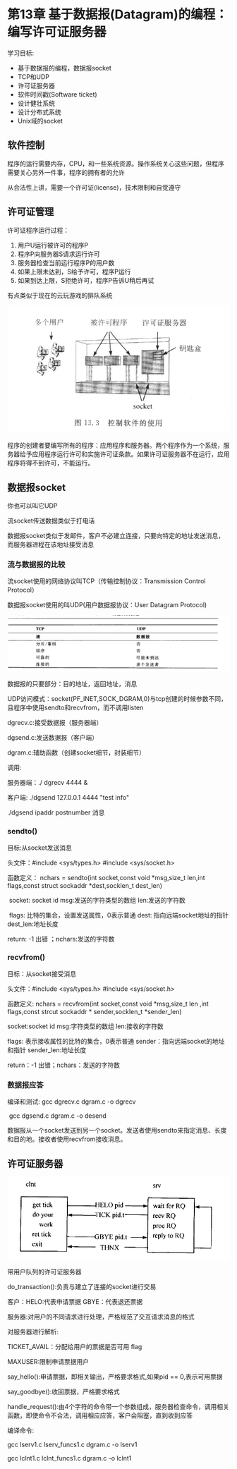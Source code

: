 # 第13章 基于数据报(Datagram)的编程： 编写许可证服务器

学习目标:

- 基于数据报的编程，数据报socket
- TCP和UDP
- 许可证服务器
- 软件时间戳(Software ticket)
- 设计健壮系统
- 设计分布式系统
- Unix域的socket

## 软件控制

程序的运行需要内存，CPU，和一些系统资源。操作系统关心这些问题，但程序需要关心另外一件事，程序的拥有者的允许

从合法性上讲，需要一个许可证(license)，技术限制和自觉遵守

## 许可证管理

许可证程序运行过程：

1. 用户U运行被许可的程序P
2. 程序P向服务器S请求运行许可
3. 服务器检查当前运行程序P的用户数
4. 如果上限未达到，S给予许可，程序P运行
5. 如果到达上限，S拒绝许可，程序P告诉U稍后再试

有点类似于现在的云玩游戏的排队系统

![](./Pic/software)

程序的创建者要编写所有的程序：应用程序和服务器。两个程序作为一个系统，服务器给予应用程序运行许可和实施许可证条款。如果许可证服务器不在运行，应用程序将得不到许可，不能运行。

## 数据报socket

你也可以叫它UDP

流socket传送数据类似于打电话

数据报socket类似于发邮件，客户不必建立连接，只要向特定的地址发送消息，而服务器进程在该地址接受消息

### 流与数据报的比较

流socket使用的网络协议叫TCP（传输控制协议：Transmission Control Protocol）

数据报socket使用的叫UDP(用户数据报协议：User Datagram Protocol)

![tcp&udp](./Pic/TCPUDP)

数据报的只要部分：目的地址，返回地址，消息

UDP访问模式：socket(PF_INET,SOCK_DGRAM,0)与tcp创建的时候参数不同，且程序中使用sendto和recvfrom，而不调用listen





dgrecv.c:接受数据报（服务器端）

dgsend.c:发送数据报（客户端）

dgram.c:辅助函数（创建socket细节，封装细节）

调用: 

服务器端：./ dgrecv 4444 &

客户端: ./dgsend 127.0.0.1 4444 "test info"

./dgsend ipaddr postnumber 消息

### sendto()

目标:从socket发送消息

头文件：#include <sys/types.h> #include <sys/socket.h>

函数定义： nchars = sendto(int socket,const void *msg,size_t len,int flags,const struct sockaddr *dest,socklen_t dest_len)

​	socket: socket id				msg:发送的字符类型的数组				len:发送的字符数

​	flags: 比特的集合，设置发送属性，0表示普通		dest: 指向远端socket地址的指针		dest_len:地址长度

return: -1 出错 ；nchars:发送的字符数

### recvfrom()

目标：从socket接受消息

头文件：#include <sys/types.h>	#include <sys/socket.h>

函数定义: nchars = recvfrom(int socket,const void *msg,size_t len ,int flags,const strcut sockaddr * sender,socklen_t *sender_len)

socket:socket id			msg:字符类型的数组		len:接收的字符数

flags: 表示接收属性的比特的集合，0表示普通	sender：指向远端socket的地址和指针	sender_len:地址长度

return：-1 出错；nchars：发送的字符数

### 数据报应答

编译和测试: gcc dgrecv.c dgram.c -o dgrecv

​					gcc dgsend.c dgram.c -o desend

数据报从一个socket发送到另一个socket。发送者使用sendto来指定消息、长度和目的地。接收者使用recvfrom接收消息。

## 许可证服务器

![HELO](./Pic/helo)

带用户队列的许可证服务器

do_transaction():负责与建立了连接的socket进行交易

客户：HELO:代表申请票据		GBYE：代表退还票据

服务器:对用户的不同请求进行处理，严格规范了交互请求消息的格式



对服务器进行解析:

TICKET_AVAIL：分配给用户的票据是否可用 flag

MAXUSER:限制申请票据用户

say_hello():申请票据，即相关输出，严格要求格式,如果pid == 0,表示可用票据

say_goodbye():收回票据，严格要求格式



handle_request():由4个字符的命令带一个参数组成，服务器检查命令，调用相关函数，即使命令不合法，调用相应应答，客户会阻塞，直到收到应答



编译命令:

gcc lserv1.c lserv_funcs1.c dgram.c -o lserv1

gcc lclnt1.c lclnt_funcs1.c dgram.c -o lclnt1



